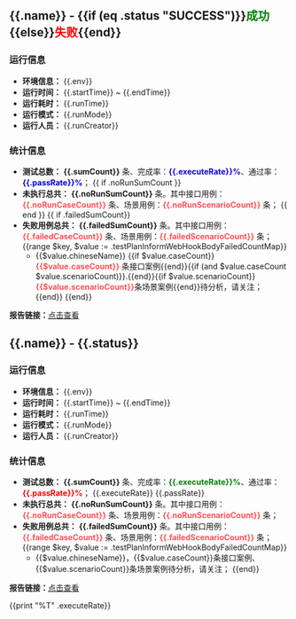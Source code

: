 ## {{.name}} - {{if (eq .status "SUCCESS")}}<font color="green">成功</font>{{else}}<font color="red">失败</font>{{end}}

### 运行信息

* **环境信息：** {{.env}}
* **运行时间：** {{.startTime}} ~ {{.endTime}}
* **运行耗时：** {{.runTime}}
* **运行模式：** {{.runMode}}
* **运行人员：** {{.runCreator}}

### 统计信息

- **测试总数：** **{{.sumCount}}** 条、完成率：<font color="{{if (eq .executeRate 1.0)}}green{{else}}red{{end}}">**{{.executeRate}}%**</font>、通过率：<font color="{{if (eq .passRate 1.0)}}green{{else}}red{{end}}">**{{.passRate}}%**</font>；
{{ if .noRunSumCount }}
- **未执行总共：** **{{.noRunSumCount}}** 条。其中接口用例：<font color="#FF4F58">**{{.noRunCaseCount}}**</font> 条、场景用例：<font color="#FF4F58">**{{.noRunScenarioCount}}**</font> 条；
{{ end }}
{{ if .failedSumCount}}
- **失败用例总共：** **{{.failedSumCount}}** 条。其中接口用例：<font color="#FF4F58">**{{.failedCaseCount}}**</font> 条、场景用例：<font color="#FF4F58">**{{.failedScenarioCount}}**</font> 条；
{{range $key, $value := .testPlanInformWebHookBodyFailedCountMap}}
  - <at email="{{$key}}@wps.cn">{{$value.chineseName}}</at> {{if $value.caseCount}} <font color="#FF4F58">**{{$value.caseCount}}**</font> 条接口案例{{end}}{{if (and $value.caseCount $value.scenarioCount)}}.{{end}}{{if $value.scenarioCount}}<font color="#FF4F58">**{{$value.scenarioCount}}**</font>条场景案例{{end}}待分析，请关注；
{{end}}
{{end}}

**报告链接：**[点击查看]({{.reportUrl}})


## {{.name}} - {{.status}}

### 运行信息

* **环境信息：** {{.env}}
* **运行时间：** {{.startTime}} ~ {{.endTime}}
* **运行耗时：** {{.runTime}}
* **运行模式：** {{.runMode}}
* **运行人员：** {{.runCreator}}

### 统计信息

- **测试总数：** **{{.sumCount}}** 条、完成率：<font color="green">**{{.executeRate}}%**</font>、通过率：<font color="red">**{{.passRate}}%**</font>；
{{.executeRate}}
{{.passRate}}
- **未执行总共：** **{{.noRunSumCount}}** 条。其中接口用例：<font color="#FF4F58">**{{.noRunCaseCount}}**</font> 条、场景用例：<font color="#FF4F58">**{{.noRunScenarioCount}}**</font> 条；
- **失败用例总共：** **{{.failedSumCount}}** 条。其中接口用例：<font color="#FF4F58">**{{.failedCaseCount}}**</font> 条、场景用例：<font color="#FF4F58">**{{.failedScenarioCount}}**</font> 条；
{{range $key, $value := .testPlanInformWebHookBodyFailedCountMap}}
  - <at email="{{$key}}@wps.cn">{{$value.chineseName}}</at>，{{$value.caseCount}}条接口案例、{{$value.scenarioCount}}条场景案例待分析，请关注；
{{end}}

**报告链接：**[点击查看]({{.reportUrl}})

{{print "%T" .executeRate}}